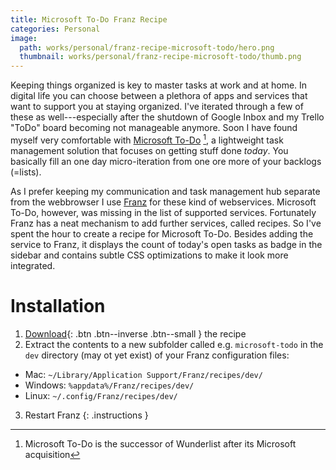 ```yaml
---
title: Microsoft To-Do Franz Recipe
categories: Personal
image:
  path: works/personal/franz-recipe-microsoft-todo/hero.png
  thumbnail: works/personal/franz-recipe-microsoft-todo/thumb.png
---
```


Keeping things organized is key to master tasks at work and at home.
In digital life you can choose between a plethora of apps and services that want to support you at staying organized.
I've iterated through a few of these as well---especially after the shutdown of Google Inbox and my Trello "ToDo" board becoming not manageable anymore.
Soon I have found myself very comfortable with [Microsoft To-Do](https://to-do.microsoft.com/) [^1], a lightweight task management solution that focuses on getting stuff done *today*. You basically fill an one day micro-iteration from one ore more of your backlogs (=lists).

As I prefer keeping my communication and task management hub separate from the webbrowser I use [Franz](https://meetfranz.com/) for these kind of webservices.
Microsoft To-Do, however, was missing in the list of supported services.
Fortunately Franz has a neat mechanism to add further services, called recipes.
So I've spent the hour to create a recipe for Microsoft To-Do.
Besides adding the service to Franz, it displays the count of today's open tasks as badge in the sidebar and contains subtle CSS optimizations to make it look more integrated.

# Installation

1. [Download](https://github.com/mpdeimos/franz-recipe-microsoft-to-do/archive/master.zip){: .btn .btn--inverse .btn--small } the recipe
2. Extract the contents to a new subfolder called e.g. `microsoft-todo` in the `dev` directory (may ot yet exist) of your Franz configuration files:
  * Mac: `~/Library/Application Support/Franz/recipes/dev/`
  * Windows: `%appdata%/Franz/recipes/dev/`
  * Linux: `~/.config/Franz/recipes/dev/`
3. Restart Franz
{: .instructions }

[^1]: Microsoft To-Do is the successor of Wunderlist after its Microsoft acquisition